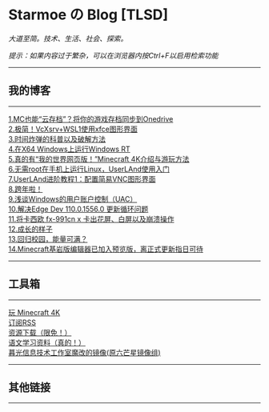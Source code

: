 # Starmoe の Blog [TLSD]

*大道至简。技术、生活、社会、探索。*

*提示：如果内容过于繁杂，可以在浏览器内按Ctrl+F以启用检索功能*

---

## 我的博客  

---

[1.MC也能“云存档”？将你的游戏存档同步到Onedrive](/archive/2022-12-29-01.html "MC也能“云存档”？将你的游戏存档同步到Onedrive")  
[2.极简！VcXsrv+WSL1使用xfce图形界面](/archive/2022-12-29-02.html "极简！VcXsrv+WSL1使用xfce图形界面")  
[3.时间炸弹的科普以及破解方法](/archive/2022-12-29-03.html "时间炸弹的科普以及破解方法")  
[4.在X64 Windows上运行Windows RT](/archive/2022-12-30-01.html "在X64 Windows上运行Windows RT")  
[5.真的有“我的世界网页版！”Minecraft 4K介绍与游玩方法](/archive/2022-12-30-02.html "真的有“我的世界网页版！”Minecraft 4K介绍与游玩方法")  
[6.无需root在手机上运行Linux，UserLAnd使用入门](/archive/2022-12-30-03.html "无需root在手机上运行Linux，UserLAnd使用入门")  
[7.UserLAnd进阶教程1：配置简易VNC图形界面](/archive/2022-12-31-01.html "UserLAnd进阶教程1：配置简易VNC图形界面")  
[8.跨年啦！](/archive/2023-01-01-01.html "跨年啦！")  
[9.浅谈Windows的用户账户控制（UAC）](/archive/2023-01-04-01.html "浅谈Windows的用户账户控制（UAC）")  
[10.解决Edge Dev 110.0.1556.0 更新循环问题](/archive/2023-01-06-01.html "解决Edge Dev 110.0.1556.0 更新循环问题")  
[11.将卡西欧 fx-991cn x 卡出花屏、白屏以及崩溃操作](/archive/2023-01-27-01.html "将卡西欧 fx-991cn x 卡出花屏、白屏以及崩溃操作")  
[12.成长的样子](/archive/2023-02-18-01.html "成长的样子")  
[13.回归校园，能量可满？](/archive/2023-02-19-01.html "回归校园，能量可满？")  
[14.Minecraft基岩版编辑器已加入预览版，离正式更新指日可待](/archive/2023-03-18-01.html "Minecraft基岩版编辑器已加入预览版，离正式更新指日可待")  

---

## 工具箱

---

[玩 Minecraft 4K](/Other/MC4K.html)  
[订阅RSS](/rss/atom.xml)  
[资源下载（限免！）](https://static.ltlec.com/87ae02c3-1da6-41e6-b460-452977772866%20(1).mp4)  
[语文学习资料（真的！）](/archive/summary/2023-up-1.html)  
[暮光信息技术工作室魔改的镜像(原六芒星镜像组)](/imgs/index.html)

---

## 其他链接

---
